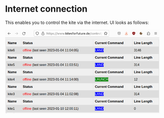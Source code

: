 # Internet connection

This enables you to control the kite via the internet. UI looks as follows:

![alt text](https://github.com/KitesForFuture/powerplant/blob/main/esp_internet_control/control.png?raw=true)
